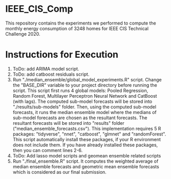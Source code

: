 # IEEE_CIS_Comp
This repository contains the experiments we performed to compute the monthly energy consumption of 3248 homes for IEEE CIS Technical Challenge 2020.

# Instructions for Execution
1. ToDo: add ARIMA model script.
2. ToDo: add catboost residuals script.
3. Run "./median_ensemble/global_model_experiments.R" script. Change the "BASE_DIR" variable to your project directory before running the script. This script first runs 4 global models: Pooled Regression, Random Forest, Multilayer Perceptron Neural Network and CatBoost (with lags). The computed sub-model forecasts will be stored into "./results/sub-models" folder. Then, using the computed sub-model forecasts, it runs the median ensemble model where the medians of sub-model forecasts are chosen as the resultant forecasts. The resultant forecasts will be stored into "results" folder ("median_ensemble_forecasts.csv"). This implementation requires 5 R packages: "tidyverse", "nnet", "catboost", "glmnet" and "randomForest". This script automatically install these packages, if your R environment does not include them. If you have already installed these packages, then you can comment lines 2-6.
4. ToDo: Add lasso model scripts and geomean ensemble related scripts 
5. Run "./final_ensemble.R" script. It computes the weighted average of median ensemble forecasts and geometric mean ensemble forecasts which is considered as our final submission.

